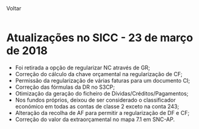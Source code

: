 <div style="width:100%; height:30px"><span onclick="loadMdDoc('atualizacoes', ['btnMenu'],'', null)" class="voltar">Voltar</span></div>

# Atualizações no SICC - 23 de março de 2018

- Foi retirada a opção de regularizar NC através de GR;
- Correção do cálculo da chave orçamental na regularização de CF;
- Permissão da regularização de várias faturas para um documento CI;
- Correção das fórmulas da DR no S3CP;
- Otimização da geração do ficheiro de Dívidas/Créditos/Pagamentos;
- Nos fundos próprios, deixou de ser considerado o classificador económico em todas as contas de classe 2 exceto na conta 243;
- Alteração da recolha de AF para permitir a regularização de DF e CF;
- Correção do valor da extraorçamental no mapa 7.1 em SNC-AP.
